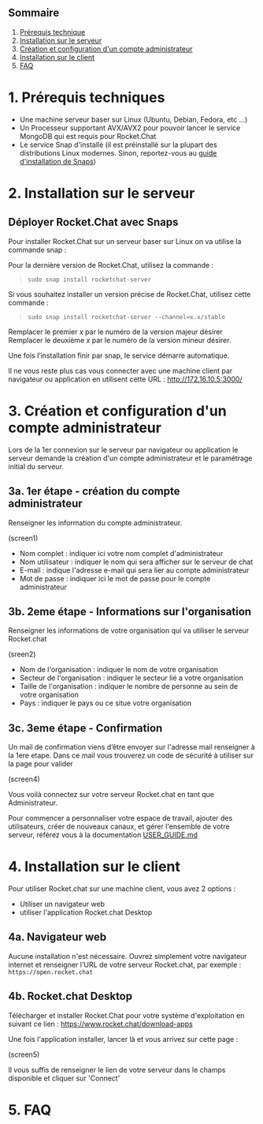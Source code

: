 ## Sommaire

1. [Prérequis technique](#prerequis-technique)
2. [Installation sur le serveur](#installation-sur-le-serveur)
3. [Création et configuration d'un compte administrateur](#creation-et-configuration-d'un-compte-administrateur)
4. [Installation sur le client](#installation-sur-le-client)
5. [FAQ](#faq)

# 1. Prérequis techniques
<span id="prerequis-techniques"></span>
- Une machine serveur baser sur Linux (Ubuntu, Debian, Fedora, etc ...)
- Un Processeur supportant AVX/AVX2 pour pouvoir lancer le service MongoDB qui est requis pour Rocket.Chat
- Le service Snap d'installé (il est préinstallé sur la plupart des distributions Linux modernes. Sinon, reportez-vous au [guide d'installation de Snaps](https://snapcraft.io/docs/installing-snapd))
# 2. Installation sur le serveur
<span id="installation-sur-le-serveur"></span>
## Déployer Rocket.Chat avec Snaps

Pour installer Rocket.Chat sur un serveur baser sur Linux on va utilise la commande snap :

Pour la dernière version de Rocket.Chat, utilisez la commande :
>`sudo snap install rocketchat-server`
	
Si vous souhaitez installer un version précise de Rocket.Chat, utilisez cette commande :
>`sudo snap install rocketchat-server --channel=x.x/stable`

Remplacer le premier *x* par le numéro de la version majeur désirer
Remplacer le deuxième *x* par le numéro de la version mineur désirer.

Une fois l’installation finir par snap, le service démarre automatique.

Il ne vous reste plus cas vous connecter avec une machine client par navigateur ou application en utilisent cette URL : http://172.16.10.5:3000/

# 3. Création et configuration d'un compte administrateur
<span id="creation-et-configuration-d'un-compte-administrateur"></span>
Lors de la 1er connexion sur le serveur par navigateur ou application
le serveur demande la création d'un compte administrateur et le paramétrage initial du serveur.

## 3a. 1er étape - création du compte administrateur

Renseigner les information du compte administrateur.

(screen1)

- Nom complet : indiquer ici votre nom complet d'administrateur
- Nom utilisateur : indiquer le nom qui sera afficher sur le serveur de chat
- E-mail : indique l'adresse e-mail qui sera lier au compte administrateur
- Mot de passe : indiquer ici le mot de passe pour le compte administrateur

## 3b. 2eme étape - Informations sur l'organisation

Renseigner les informations de votre organisation qui va utiliser le serveur Rocket.chat

(sreen2)

- Nom de l'organisation : indiquer le nom de votre organisation
- Secteur de l'organisation : indiquer le secteur lié a votre organisation 
- Taille de l'organisation : indiquer le nombre de personne  au sein de votre organisation
- Pays : indiquer le pays ou ce situe votre organisation

## 3c. 3eme étape - Confirmation

Un mail de confirmation viens d’être envoyer sur l'adresse mail renseigner à la 1ere etape.
Dans ce mail vous trouverez un code de sécurité à utiliser sur la page pour valider

(screen4)

Vous voilà connectez sur votre serveur Rocket.chat en tant que Administrateur.

Pour commencer a personnaliser votre espace de travail, ajouter des utilisateurs, créer de nouveaux canaux, et gérer l'ensemble de votre serveur, référez vous à la documentation [USER_GUIDE.md](https://github.com/WildCodeSchool/TSSR-2503-P1-G2-ServeurDeChat/blob/c5851948e9ee321d73bdbf4ff8a145df496df95e/USER_GUIDE.md)

# 4. Installation sur le client
<span id="installation-sur-le-client"></span>
Pour utiliser Rocket.chat sur une machine client, vous avez 2 options :

- Utiliser un navigateur web
- utiliser l'application Rocket.chat Desktop

## 4a. Navigateur web

Aucune installation n'est nécessaire. Ouvrez simplement votre navigateur internet et renseigner l'URL de votre serveur Rocket.chat, par exemple : `https://open.rocket.chat`

## 4b. Rocket.chat Desktop

Télécharger et installer Rocket.Chat pour votre système d'exploitation en suivant ce lien : 
https://www.rocket.chat/download-apps

Une fois l'application installer, lancer là et vous arrivez sur cette page :

(screen5)

Il vous suffis de renseigner le lien de votre serveur dans le champs disponible et cliquer sur 'Connect'


# 5. FAQ
<span id="faq"></span>
